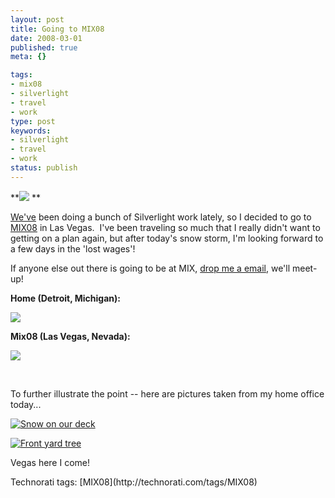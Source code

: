```yaml
---
layout: post
title: Going to MIX08
date: 2008-03-01
published: true
meta: {}

tags:
- mix08
- silverlight
- travel
- work
type: post
keywords:
- silverlight
- travel
- work
status: publish
---
```



**[![](http://visitmix.com/2008/images/mixtify/vectormark_blue.png)](http://www.visitmix.com/2008) **



[We've](http://www.thincsoft.com/) been doing a bunch of Silverlight work lately, so I decided to go to [MIX08](/admin/Pages/www.visitmix.com/2008) in Las Vegas.  I've been traveling so much that I really didn't want to getting on a plan again, but after today's snow storm, I'm looking forward to a few days in the 'lost wages'!



If anyone else out there is going to be at MIX, [drop me a email](/contact.aspx), we'll meet-up!



**Home (Detroit, Michigan):**



![](http://media.eick.us/2011/05/2300421088_6eebf990b1_o.gif)



**Mix08 (Las Vegas, Nevada):**



![](http://media.eick.us/2011/05/2300422348_727889cb36_o.gif)



 



To further illustrate the point -- here are pictures taken from my home office today...



[![Snow on our deck](http://media.eick.us/2011/05/2300582677_3a7cca64d5.jpg)](http://www.flickr.com/photos/andreweick/2300582677/ "Snow on our deck by AndrewEick, on Flickr")



[![Front yard tree](http://media.eick.us/2011/05/2301372468_46b1d96e7f.jpg)](http://www.flickr.com/photos/andreweick/2301372468/ "Front yard tree by AndrewEick, on Flickr")



Vegas here I come!

  <div class="wlWriterSmartContent" style="padding-right: 0px;padding-left: 0px;padding-bottom: 0px;margin: 0px;padding-top: 0px">Technorati tags: [MIX08](http://technorati.com/tags/MIX08)</div>
